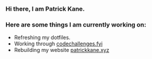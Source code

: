 ### Hi there, I am Patrick Kane.

### Here are some things I am currently working on:

- Refreshing my dotfiles.
- Working through [codechallenges.fyi](https://codechallenges.fyi)
- Rebuilding my website [patrickkane.xyz](https://patrickkane.xyz)

<!--
**patrickkanexyz/patrickkanexyz** is a ✨ _special_ ✨ repository because its `README.md` (this file) appears on your GitHub profile.

Here are some ideas to get you started:

- 🔭 I’m currently working on ...
- 🌱 I’m currently learning ...
- 👯 I’m looking to collaborate on ...
- 🤔 I’m looking for help with ...
- 💬 Ask me about ...
- 📫 How to reach me: ...
- 😄 Pronouns: ...
- ⚡ Fun fact: ...
-->
